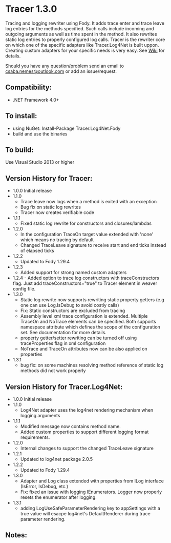 Tracer 1.3.0
======

Tracing and logging rewriter using Fody. It adds trace enter and trace leave log entries for the methods specified. Such calls include incoming and outgoing arguments as well as time spent in the method. It also rewrites static log entries to properly configured log calls. Tracer is the rewriter core on which one of the specific adapters like Tracer.Log4Net is built uppon. Creating custom adapters for your specific needs is very easy. 
See [Wiki](https://github.com/csnemes/tracer/wiki) for details.

Should you have any question/problem send an email to csaba.nemes@outlook.com or add an issue/request.

Compatibility:
---
  - .NET Framework 4.0+

To install:
---
  - using NuGet: Install-Package Tracer.Log4Net.Fody 
  - build and use the binaries

To build:
---
Use Visual Studio 2013 or higher

Version History for Tracer:
---
* 1.0.0 
    Initial release
* 1.1.0
    - Trace leave now logs when a method is exited with an exception
    - Bug fix on static log rewrites
    - Tracer now creates verifiable code
* 1.1.1
    - Fixed static log rewrite for constructors and closures/lambdas
* 1.2.0
    - In the configuration TraceOn target value extended with 'none' which means no tracing by default
    - Changed TraceLeave signature to receive start and end ticks instead of elapsed ticks
* 1.2.2
    - Updated to Fody 1.29.4
* 1.2.3
    - Added support for strong named custom adapters 
* 1.2.4
	  - Added option to trace log constructors with traceConstructors flag. Just add traceConstructors="true" to Tracer element in weaver config file. 
* 1.3.0
    - Static log rewrite now supports rewriting static property getters (e.g one can use Log.IsDebug to avoid costly calls)
    - Fix: Static constructors are excluded from tracing
    - Assembly level xml trace configuration is extended. Multiple TraceOn and NoTrace elements can be specified. Both supports
    namespace attribute which defines the scope of the configuration set. See documentation for more details.
    - property getter/setter rewriting can be turned off using traceProperties flag in xml configuration
    - NoTrace and TraceOn attributes now can be also applied on properties
* 1.3.1
    - bug fix: on some machines resolving method reference of static log methods did not work properly
      
Version History for Tracer.Log4Net:
---
* 1.0.0 
    Initial release
* 1.1.0
    - Log4Net adapter uses the log4net rendering mechanism when logging arguments
* 1.1.1
    - Modified message now contains method name. 
    - Added custom properties to support different logging format requirements.
* 1.2.0
    - Internal changes to support the changed TraceLeave signature
* 1.2.1 
    - Updated to log4net package 2.0.5 
* 1.2.2
    - Updated to Fody 1.29.4
* 1.3.0
    - Adapter and Log class extended with properties from ILog interface (IsError, IsDebug, etc.)
    - Fix: fixed an issue with logging IEnumerators. Logger now properly resets the enumerator after logging.
* 1.3.1
    - adding LogUseSafeParameterRendering key to appSettings with a true value will esacpe log4net's DefaultRenderer during trace parameter rendering.
 
Notes:
---
